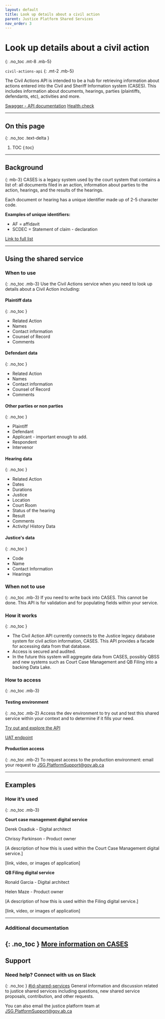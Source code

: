 ```yaml
---
layout: default
title: Look up details about a civil action
parent: Justice Platform Shared Services
nav_order: 3
---
```


# Look up details about a civil action
{: .no_toc .mt-8 .mb-5}

`civil-actions-api`
{: .mt-2 .mb-5}

The Civil Actions API is intended to be a hub for retrieving information about actions entered into the Civil and Sheriff Information system (CASES). This includes information about documents, hearings, parties (plaintiffs, defendants, etc), activities and more.

[Swagger - API documentation](https://jdms-law-society-api-jdms-prod.os99.gov.ab.ca/swagger/index.html)      [Health check](https://jdms-platform-api-jdms-dev.os99.gov.ab.ca/health-ui#/healthchecks)

---
## On this page
{: .no_toc .text-delta }

1. TOC
{:toc}
---

## Background
{: mb-3}
CASES is a legacy system used by the court system that contains a list of: all documents filed in an action,  information about parties to the action, hearings, and the results of the hearings.

Each document or hearing has a unique identifier made up of 2-5 character code.

**Examples of unique identifiers:**
- AF = affidavit
- SCDEC = Statement of claim - declaration

[Link to full list](#)

---

## Using the shared service

### When to use
{: .no_toc .mb-3}
Use the Civil Actions service when you need to look up details about a Civil Action including:

#### Plaintiff data
{: .no_toc }
- Related Action
- Names
- Contact information
- Counsel of Record
- Comments

#### Defendant data
{: .no_toc }
- Related Action
- Names
- Contact information
- Counsel of Record
- Comments

#### Other parties or non parties
{: .no_toc }
- Plaintiff
- Defendant
- Applicant - important enough to add.
- Respondent
- Intervenor

#### Hearing data
{: .no_toc }
- Related Action
- Dates
- Durations
- Justice
- Location
- Court Room
- Status of the hearing
- Result
- Comments
- Activity/ History Data

#### Justice's data
{: .no_toc }
- Code
- Name
- Contact Information
- Hearings


### When not to use
{: .no_toc .mb-3}
If you need to write back into CASES. This cannot be done. This API is for validation and for populating fields within your service.

### How it works
{: .no_toc }
- The Civil Action API currently connects to the Justice legacy database system for civil action information, CASES. This API provides a facade for accessing data from that database.
- Access is secured and audited.
- In the future this system will aggregate data from CASES, possibly QBSS and new systems such as Court Case Management and QB Filing into a backing Data Lake.

### How to access
{: .no_toc .mb-3}

#### Testing environment
{: .no_toc .mb-2}
Access the dev environment to try out and test this shared service within your context and to determine if it fills your need.

[Try out and explore the API](#)

[UAT endpoint](#)
<br>

#### Production access
{: .no_toc .mb-2}
To request access to the production environment: email your request to <JSG.PlatformSupport@gov.ab.ca>

---

## Examples

### How it’s used
{: .no_toc .mb-3}

**Court case management digital service**

Derek Osadiuk - Digital architect

Chrissy Parkinson - Product owner

[A description of how this is used within the Court Case Management digital service.]

[link, video, or images of application]

**QB Filing digital service**

Ronald Garcia - Digital architect

Helen Maze - Product owner

[A description of how this is used within the Filing digital service.]

[link, video, or images of application]


---

### Additional documentation
{: .no_toc }
[More information on CASES](https://goa-dio.atlassian.net/wiki/spaces/CCM/pages/1756332095/CASES)
---

## Support

### Need help? Connect with us on Slack
{: .no_toc }
[#jd-shared-services](https://justicedigital.slack.com/archives/C02UR7LPRDF) General information and discussion related to justice shared services including questions, new shared service proposals, contribution, and other requests.

You can also email the justice platform team at <JSG.PlatformSupport@gov.ab.ca>
